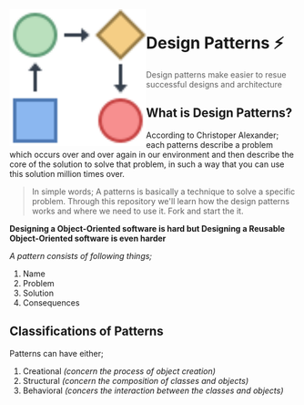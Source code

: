  <img align="left" width="240" alt="design_pattern_logo" margin="10px" src="https://raw.githubusercontent.com/ahmadbintariq4u/assets/master/design-patterns-in-java/main_logo.svg" />

# Design Patterns :zap:

> Design patterns make easier to resue successful designs and architecture

## What is Design Patterns?

According to Christoper Alexander; each patterns describe a problem which occurs over and over again in our environment and then describe the core of the solution to solve that problem, in such a way that you can use this solution million times over.
> In simple words; A patterns is basically a technique to solve a specific problem. Through this repository we'll learn how the design patterns works and where we need to use it. Fork and start the it.

**Designing a Object-Oriented software is hard but Designing a Reusable Object-Oriented software is even harder**

_A pattern consists of following things;_
1. Name
2. Problem
3. Solution
4. Consequences


## Classifications of Patterns
Patterns can have either;
1. Creational _(concern the process of object creation)_
2. Structural _(concern the composition of classes and objects)_
3. Behavioral _(concers the interaction between the classes and objects)_
